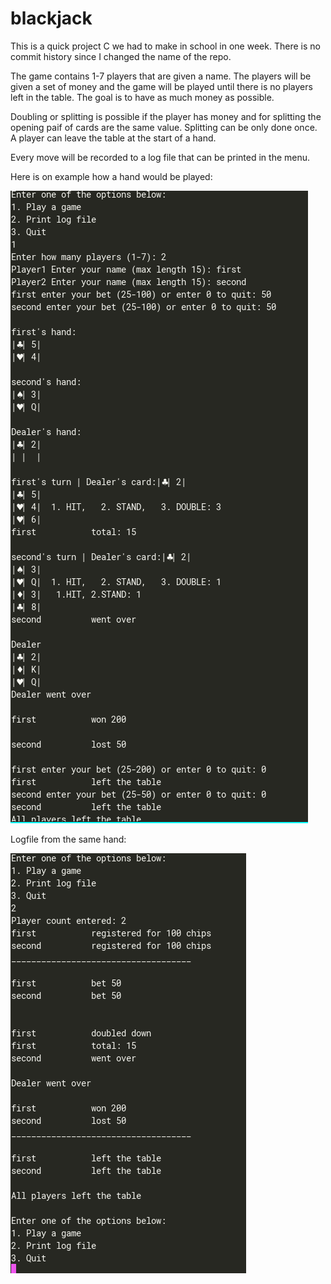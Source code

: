 # blackjack

This is a quick project C we had to make in school in one week. There is no commit history since I changed the name of the repo.

The game contains 1-7 players that are given a name. The players will be given a set of money and the game will be played until there is no players left in the table.
The goal is to have as much money as possible.

Doubling or splitting is possible if the player has money and for splitting the opening paif of cards are the same value. Splitting can be only done once.
A player can leave the table at the start of a hand.

Every move will be recorded to a log file that can be printed in the menu.

Here is on example how a hand would be played:

![Example of a hand](https://github.com/arsiarola/blackjack/blob/master/img/blackjack.png)


Logfile from the same hand:

![Example of a logfile](https://github.com/arsiarola/blackjack/blob/master/img/logfile.png)
